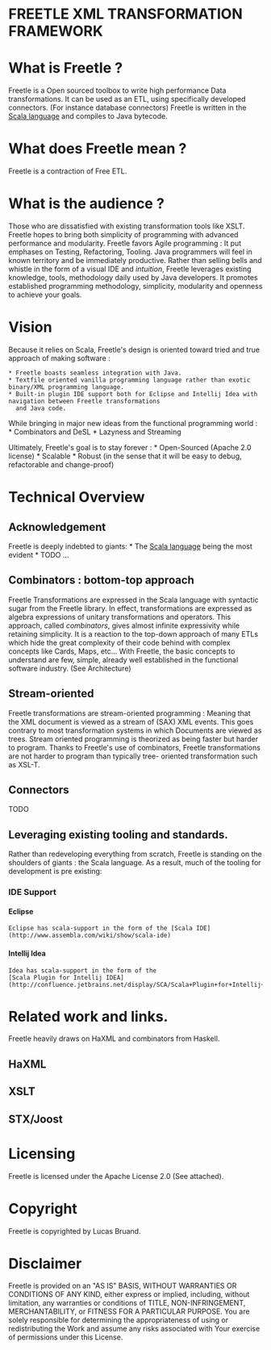 
FREETLE XML TRANSFORMATION FRAMEWORK
====================================

# What is Freetle ?

Freetle is a Open sourced toolbox to write high performance Data transformations.
It can be used as an ETL, using specifically developed connectors.
(For instance database connectors)
Freetle is written in the [Scala language](http://www.scala-lang.org/) and compiles to Java bytecode.

# What does Freetle mean ?

Freetle is a contraction of Free ETL.

# What is the audience ?

Those who are dissatisfied with existing transformation tools like XSLT.
Freetle hopes to bring both simplicity of programming with advanced performance and modularity.
Freetle favors Agile programming : It put emphases on Testing, Refactoring, Tooling.
Java programmers will feel in known territory and be immediately productive.
Rather than selling bells and whistle in the form of a visual IDE and _intuition_,
Freetle leverages existing knowledge, tools, methodology daily used by Java developers.
It promotes established programming methodology, simplicity, modularity and openness to achieve your goals.

# Vision

Because it relies on Scala, Freetle's design is oriented toward tried and true approach of making software :

    * Freetle boasts seamless integration with Java.
    * Textfile oriented vanilla programming language rather than exotic binary/XML programming language.
    * Built-in plugin IDE support both for Eclipse and Intellij Idea with navigation between Freetle transformations
      and Java code.

While bringing in major new ideas from the functional programming world :
    * Combinators and DeSL
    * Lazyness and Streaming

Ultimately, Freetle's goal is to stay forever :
    * Open-Sourced (Apache 2.0 license)
    * Scalable
    * Robust (in the sense that it will be easy to debug, refactorable and change-proof)
 
# Technical Overview

## Acknowledgement
Freetle is deeply indebted to giants:
    * The [Scala language](http://www.scala-lang.org/) being the most evident
    * TODO ...

## Combinators : bottom-top approach
Freetle Transformations are expressed in the Scala language with syntactic sugar from the Freetle library.
In effect, transformations are expressed as algebra expressions of unitary transformations and operators.
This approach, called _combinators_, gives almost infinite expressivity while retaining simplicity.
It is a reaction to the top-down approach of many ETLs which hide the great complexity of their code behind
with complex concepts like Cards, Maps, etc...
With Freetle, the basic concepts to understand are few, simple, already well established in the functional
software industry.
(See Architecture)

## Stream-oriented
Freetle transformations are stream-oriented programming :
Meaning that the XML document is viewed as a stream of (SAX) XML events.
This goes contrary to most transformation systems in which Documents are viewed as trees.
Stream oriented programming is theorized as being faster but harder to program.
Thanks to Freetle's use of combinators, Freetle transformations are not harder to program than typically tree-
oriented transformation such as XSL-T.

## Connectors
TODO

## Leveraging existing tooling and standards.
Rather than redeveloping everything from scratch, Freetle is standing on the shoulders of giants :
the Scala language.
 As a result, much of the tooling for development is pre existing:
### IDE Support
#### Eclipse
    Eclipse has scala-support in the form of the [Scala IDE](http://www.assembla.com/wiki/show/scala-ide)

#### Intellij Idea
    Idea has scala-support in the form of the
    [Scala Plugin for Intellij IDEA](http://confluence.jetbrains.net/display/SCA/Scala+Plugin+for+Intellij+IDEA)

# Related work and links.

Freetle heavily draws on HaXML and combinators from Haskell.

## HaXML
## XSLT
## STX/Joost

# Licensing
Freetle is licensed under the Apache License 2.0 (See attached).


# Copyright
Freetle is copyrighted by Lucas Bruand.

# Disclaimer
Freetle is provided on an "AS IS" BASIS,
WITHOUT WARRANTIES OR CONDITIONS OF ANY KIND, either express or
implied, including, without limitation, any warranties or conditions
of TITLE, NON-INFRINGEMENT, MERCHANTABILITY, or FITNESS FOR A
PARTICULAR PURPOSE. You are solely responsible for determining the
appropriateness of using or redistributing the Work and assume any
risks associated with Your exercise of permissions under this License.
